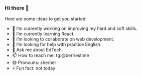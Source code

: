### Hi there 👋

<!--
**berriestime/berriestime** is a ✨ _special_ ✨ repository because its `README.md` (this file) appears on your GitHub profile.
-->
Here are some ideas to get you started:

- 🔭 I’m currently working on improving my hard and soft skills.
- 🌱 I’m currently learning React.
- 👯 I’m looking to collaborate on web development.
- 🤔 I’m looking for help with practice English.
- 💬 Ask me about EdTech.
- 📫 How to reach me: tg:@berriestime
- 😄 Pronouns: she/her
- ⚡ Fun fact: not today

